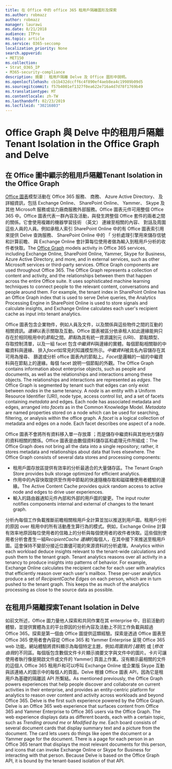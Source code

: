 ```yaml
---
title: 在 Office 中的 office 365 租用戶隔離圖形及探索
ms.author: robmazz
author: robmazz
manager: laurawi
ms.date: 8/21/2018
audience: ITPro
ms.topic: article
ms.service: O365-seccomp
localization_priority: None
search.appverid:
- MET150
ms.collection:
- Strat_O365_IP
- M365-security-compliance
description: 摘要： 租用戶隔離 Delve 及 Office 圖形中說明。
ms.openlocfilehash: cb1b432dccff6c4f890ef4aeb8ea4c19989b09d5
ms.sourcegitcommit: f57b4001ef1327f0ea622e716a4d7d78f1769b49
ms.translationtype: MT
ms.contentlocale: zh-TW
ms.lasthandoff: 02/23/2019
ms.locfileid: "30216803"
---
```

# <a name="tenant-isolation-in-the-office-graph-and-delve"></a><span data-ttu-id="b69e3-103">Office Graph 與 Delve 中的租用戶隔離</span><span class="sxs-lookup"><span data-stu-id="b69e3-103">Tenant Isolation in the Office Graph and Delve</span></span>

## <a name="tenant-isolation-in-the-office-graph"></a><span data-ttu-id="b69e3-104">在 Office 圖中顯示的租用戶隔離</span><span class="sxs-lookup"><span data-stu-id="b69e3-104">Tenant Isolation in the Office Graph</span></span>
<span data-ttu-id="b69e3-p101">[Office 圖表](https://dev.office.com/officegraph)模型活動在 Office 365 服務、 商務、 Azure Active Directory、 及詳細資訊，包括 Exchange Online、 SharePoint Online、 Yammer、 Skype 及其他 Microsoft 服務或協力廠商服務外部服務。Office 圖表元件可用整個 Office 365 中。Office 圖表代表一群內容及活動，與發生跨整個 Office 套件的兩者之間的關係。它會使用複雜的機器學習技術 （英文） 連線至相關的內容、 對話及周圍這些人員的人員。例如承租人索引 SharePoint Online 中的有 Office 圖表索引用來提供 Delve 查詢服務、 SharePoint Online 中的 「 分析處理引擎用來儲存信號和計算前瞻、 與 Exchange Online 會計算每位使用者做為輸入到租用戶分析的收件者快取。</span><span class="sxs-lookup"><span data-stu-id="b69e3-p101">The [Office Graph](https://dev.office.com/officegraph) models activity in Office 365 services, including Exchange Online, SharePoint Online, Yammer, Skype for Business, Azure Active Directory, and more, and in external services, such as other Microsoft services or third-party services. Office Graph components are used throughout Office 365. The Office Graph represents a collection of content and activity, and the relationships between them that happen across the entire Office suite. It uses sophisticated machine learning techniques to connect people to the relevant content, conversations and people around them. For example, the tenant index in SharePoint Online has an Office Graph index that is used to serve Delve queries, the Analytics Processing Engine in SharePoint Online is used to store signals and calculate insights, and Exchange Online calculates each user's recipient cache as input into tenant analytics.</span></span>

<span data-ttu-id="b69e3-p102">Office 圖表包含企業物件，例如人員及文件，以及關係與這些物件之間的互動的相關資訊。*邊緣*以表示關聯及互動。Office 圖表被區分依承租人如此邊緣能夠只存在於相同租用中的*節點*之間。*節點*為具有統一資源識別元 (URI)、 節點類型、 存取控制清單，以及一組 facet 包含*中繼資料*與邊緣的實體。每個節點相關聯的中繼資料與邊緣、 排入*facet*如常見的知識模型所示。*中繼資料*被具名內容儲存在其可用為搜尋、 篩選或分析 office 圖表內的節點上。*Facet*是邏輯的一組的中繼資料與在節點上的邊緣。每個 facet 說明一個節點的外觀。</span><span class="sxs-lookup"><span data-stu-id="b69e3-p102">The Office Graph contains information about enterprise objects, such as people and documents, as well as the relationships and interactions among these objects. The relationships and interactions are represented as *edges*. The Office Graph is segmented by tenant such that edges can only exist between *nodes* in the same tenancy. A *node* is an entity with a Uniform Resource Identifier (URI), node type, access control list, and a set of facets containing *metadata* and edges. Each node has associated metadata and edges, arranged into *facets* as in the Common Knowledge Model. *Metadata* are named properties stored on a node which can be used for searching, filtering, or analysis within the office graph. A *facet* is a logical collection of metadata and edges on a node. Each facet describes one aspect of a node.</span></span> 

<span data-ttu-id="b69e3-p103">Office 圖表不會將所有資料移入單一存放庫 ；而是儲存中繼資料與其他地方儲存的資料相關的關係。Office 圖表是由數個資料儲存區和處理元件所組成：</span><span class="sxs-lookup"><span data-stu-id="b69e3-p103">The Office Graph does not bring all the data into a single repository; rather, it stores metadata and relationships about data that lives elsewhere. The Office Graph consists of several data stores and processing components:</span></span>
- <span data-ttu-id="b69e3-120">租用戶圖存放區提供有效率的分析最適合的大量儲存區。</span><span class="sxs-lookup"><span data-stu-id="b69e3-120">The Tenant Graph Store provides bulk storage optimized for efficient analytics.</span></span>
- <span data-ttu-id="b69e3-121">作用中的內容快取提供至作用中節點的快速隨機存取和磁碟機使用者體驗的邊緣。</span><span class="sxs-lookup"><span data-stu-id="b69e3-121">The Active Content Cache provides quick random access to active node and edges to drive user experiences.</span></span>
- <span data-ttu-id="b69e3-122">輸入的路由器通知元件內部和外部的用戶圖的變更。</span><span class="sxs-lookup"><span data-stu-id="b69e3-122">The input router notifies components internal and external of changes to the tenant graph.</span></span>

<span data-ttu-id="b69e3-p104">分析內每個工作負載推斷前瞻相關租用戶全計算並加以推送到用戶圖。租用戶分析的原因 over 租用中的所有活動產生算行為的模式。例如，Exchange Online 計算有效率地原因每位使用者的信箱上的分析與每個使用者的收件者快取。這些個別使用者分析會產生一組*RecipientCache 邊緣*的每個人，在其中接下來推送至租用戶圖。這會保持不變部分接近位置儘可能的來源資料的分析處理。</span><span class="sxs-lookup"><span data-stu-id="b69e3-p104">Analytics within each workload deduce insights relevant to the tenant-wide calculations and push them to the tenant graph. Tenant analytics reasons over all activity in a tenancy to produce insights into patterns of behavior. For example, Exchange Online calculates the recipient cache for each user with analytics that efficiently reason over each user's mailbox. These per-user analytics produce a set of *RecipientCache Edges* on each person, which are in turn pushed to the tenant graph. This keeps the as much of the analytics processing as close to the source data as possible.</span></span>

## <a name="tenant-isolation-in-delve"></a><span data-ttu-id="b69e3-128">在租用戶隔離探索</span><span class="sxs-lookup"><span data-stu-id="b69e3-128">Tenant Isolation in Delve</span></span>
<span data-ttu-id="b69e3-p105">如前文所述，Office 圖力量他人探索和共同作業在其 enterprise 中，目前活動的體驗，並提供實體為主的平台原因的分析內容及活動上不同工作負載與超過 Office 365。探索是第一個由 Office 圖提供這類經驗。探索是透過 Office 圖表至 Office 365 使用者會內容從 Office 365 和 Yammer Enterprise 呈現 Office 365 web 功能。網站體驗將資料顯示為每個特定主題，例如*周圍我的 [趨勢*] 或 [*修改由我*的不同區。每個版包含數個文件卡片顯示摘要文字與文件中的圖片。卡片可讓使用者執行像是開啟文件或文件的 Yammer] 頁面上作業。沒有顯示最相關的文件的這個人 Office 365 租用戶和可以呼叫 Exchange Online 或企業版 Skype 互動與該連絡人的圖示中的每個人的頁面。Delve 根據 Office 圖表 API，因為它是租用戶為基礎的隔離該 API 所繫結。</span><span class="sxs-lookup"><span data-stu-id="b69e3-p105">As mentioned previously, the Office Graph powers experiences that help people discover and collaborate on current activities in their enterprise, and provides an entity-centric platform for analytics to reason over content and activity across workloads and beyond Office 365. Delve is the first such experience powered by the Office Graph. Delve is an Office 365 web experience that surfaces content from Office 365 and Yammer Enterprise to Office 365 users via the Office Graph. The web experience displays data as different boards, each with a certain topic, such as *Trending around me* or *Modified by me*. Each board consists of several document cards that display summary text and a picture from the document. The card lets users do things like open the document or a Yammer page for the document. There is a page for each person in an Office 365 tenant that displays the most relevant documents for this person, and icons that can invoke Exchange Online or Skype for Business for interacting with that person. Because Delve is based on the Office Graph API, it is bound by the tenant-based isolation of that API.</span></span>